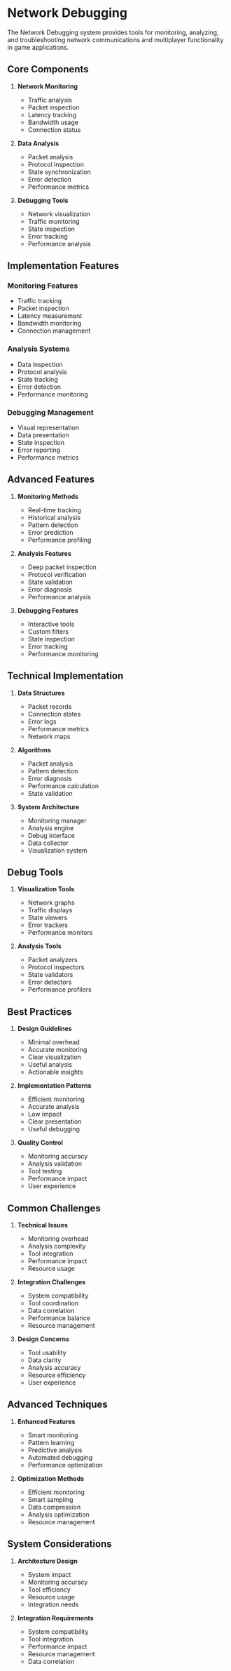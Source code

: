 # Network Debugging

The Network Debugging system provides tools for monitoring, analyzing, and troubleshooting network communications and multiplayer functionality in game applications.

## Core Components

1. **Network Monitoring**
   - Traffic analysis
   - Packet inspection
   - Latency tracking
   - Bandwidth usage
   - Connection status

2. **Data Analysis**
   - Packet analysis
   - Protocol inspection
   - State synchronization
   - Error detection
   - Performance metrics

3. **Debugging Tools**
   - Network visualization
   - Traffic monitoring
   - State inspection
   - Error tracking
   - Performance analysis

## Implementation Features

### Monitoring Features
- Traffic tracking
- Packet inspection
- Latency measurement
- Bandwidth monitoring
- Connection management

### Analysis Systems
- Data inspection
- Protocol analysis
- State tracking
- Error detection
- Performance monitoring

### Debugging Management
- Visual representation
- Data presentation
- State inspection
- Error reporting
- Performance metrics

## Advanced Features

1. **Monitoring Methods**
   - Real-time tracking
   - Historical analysis
   - Pattern detection
   - Error prediction
   - Performance profiling

2. **Analysis Features**
   - Deep packet inspection
   - Protocol verification
   - State validation
   - Error diagnosis
   - Performance analysis

3. **Debugging Features**
   - Interactive tools
   - Custom filters
   - State inspection
   - Error tracking
   - Performance monitoring

## Technical Implementation

1. **Data Structures**
   - Packet records
   - Connection states
   - Error logs
   - Performance metrics
   - Network maps

2. **Algorithms**
   - Packet analysis
   - Pattern detection
   - Error diagnosis
   - Performance calculation
   - State validation

3. **System Architecture**
   - Monitoring manager
   - Analysis engine
   - Debug interface
   - Data collector
   - Visualization system

## Debug Tools

1. **Visualization Tools**
   - Network graphs
   - Traffic displays
   - State viewers
   - Error trackers
   - Performance monitors

2. **Analysis Tools**
   - Packet analyzers
   - Protocol inspectors
   - State validators
   - Error detectors
   - Performance profilers

## Best Practices

1. **Design Guidelines**
   - Minimal overhead
   - Accurate monitoring
   - Clear visualization
   - Useful analysis
   - Actionable insights

2. **Implementation Patterns**
   - Efficient monitoring
   - Accurate analysis
   - Low impact
   - Clear presentation
   - Useful debugging

3. **Quality Control**
   - Monitoring accuracy
   - Analysis validation
   - Tool testing
   - Performance impact
   - User experience

## Common Challenges

1. **Technical Issues**
   - Monitoring overhead
   - Analysis complexity
   - Tool integration
   - Performance impact
   - Resource usage

2. **Integration Challenges**
   - System compatibility
   - Tool coordination
   - Data correlation
   - Performance balance
   - Resource management

3. **Design Concerns**
   - Tool usability
   - Data clarity
   - Analysis accuracy
   - Resource efficiency
   - User experience

## Advanced Techniques

1. **Enhanced Features**
   - Smart monitoring
   - Pattern learning
   - Predictive analysis
   - Automated debugging
   - Performance optimization

2. **Optimization Methods**
   - Efficient monitoring
   - Smart sampling
   - Data compression
   - Analysis optimization
   - Resource management

## System Considerations

1. **Architecture Design**
   - System impact
   - Monitoring accuracy
   - Tool efficiency
   - Resource usage
   - Integration needs

2. **Integration Requirements**
   - System compatibility
   - Tool integration
   - Performance impact
   - Resource management
   - Data correlation
